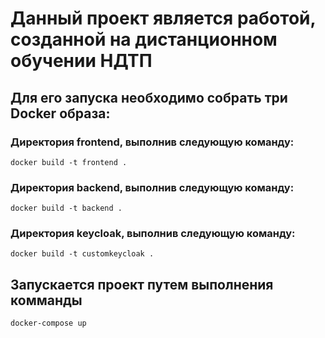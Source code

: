 # Данный проект является работой, созданной на дистанционном обучении НДТП
## Для его запуска необходимо собрать три Docker образа:
### Директория frontend, выполнив следующую команду:
`docker build -t frontend .`
### Директория backend, выполнив следующую команду:
`docker build -t backend .`
### Директория keycloak, выполнив следующую команду:
`docker build -t customkeycloak .`

## Запускается проект путем выполнения комманды
`docker-compose up`